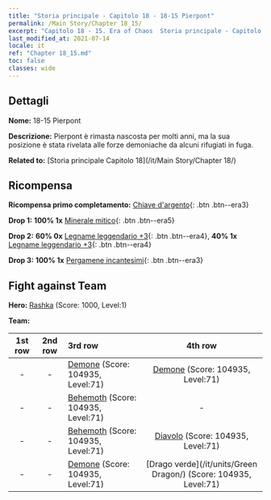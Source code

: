 ```yaml
---
title: "Storia principale - Capitolo 18 - 18-15 Pierpont"
permalink: /Main Story/Chapter 18_15/
excerpt: "Capitolo 18 - 15. Era of Chaos  Storia principale - Capitolo 18_15. 18-15 Pierpont"
last_modified_at: 2021-07-14
locale: it
ref: "Chapter 18_15.md"
toc: false
classes: wide
---
```


## Dettagli

 **Nome:** 18-15 Pierpont

 **Descrizione:** Pierpont è rimasta nascosta per molti anni, ma la sua posizione è stata rivelata alle forze demoniache da alcuni rifugiati in fuga.

 **Related to:** [Storia principale Capitolo 18](/it/Main Story/Chapter 18/)

## Ricompensa

 **Ricompensa primo completamento:** [Chiave d'argento](/ItemsIT/con_693/){: .btn .btn--era3}

 **Drop 1:** **100% 1x** [Minerale mitico](/ItemsIT/mat_61/){: .btn .btn--era5}

 **Drop 2:** **60% 0x** [Legname leggendario +3](/ItemsIT/mat_55/){: .btn .btn--era4}, **40% 1x** [Legname leggendario +3](/ItemsIT/mat_55/){: .btn .btn--era4}

 **Drop 3:** **100% 1x** [Pergamene incantesimi](/ItemsIT/con_694/){: .btn .btn--era3}


## Fight against Team
 **Hero:** [Rashka](/it/heroes/Rashka/) (Score: 1000, Level:1)

 **Team:**


  | 1st row | 2nd row | 3rd row | 4th row |
  |:----:|:----:|:----|:----:|
  | - | - | [Demone](/it/units/Demon/) (Score: 104935, Level:71)  | [Demone](/it/units/Demon/) (Score: 104935, Level:71)  |
  | - | - | [Behemoth](/it/units/Behemoth/) (Score: 104935, Level:71)  | - |
  | - | - | [Behemoth](/it/units/Behemoth/) (Score: 104935, Level:71)  | [Diavolo](/it/units/Devil/) (Score: 104935, Level:71)  |
  | - | - | [Demone](/it/units/Demon/) (Score: 104935, Level:71)  | [Drago verde](/it/units/Green Dragon/) (Score: 104935, Level:71)  |


